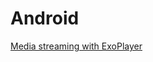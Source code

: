 # Android

[Media streaming with ExoPlayer](http://clmirror.storage.googleapis.com/codelabs/exoplayer-intro/index.html?index=..%2F..index#0)